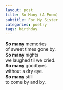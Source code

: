 ```yaml
---
layout: post
title: So Many (A Poem)
subtitle: For My Sister
categories: poetry
tags: birthday
---
```

**So many** memories<br>
of sweet times gone by.<br>
**So many** nights<br>
we laughed til we cried.<br>
**So many** goodbyes<br>
without a dry eye.<br>
**So many** still<br>
to come by and by.
